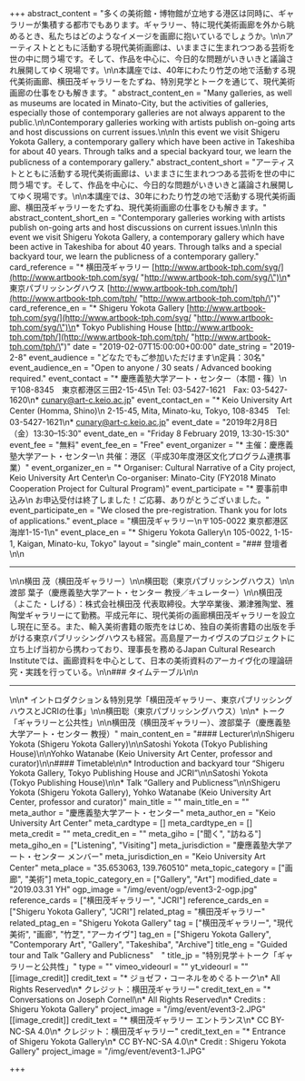 +++
abstract_content = "多くの美術館・博物館が立地する港区は同時に、ギャラリーが集積する都市でもあります。ギャラリー、特に現代美術画廊を外から眺めるとき、私たちはどのようなイメージを画廊に抱いているでしょうか。\n\nアーティストとともに活動する現代美術画廊は、いままさに生まれつつある芸術を世の中に問う場です。そして、作品を中心に、今日的な問題がいきいきと議論され展開してゆく現場です。\n\n本講座では、40年にわたり竹芝の地で活動する現代美術画廊、横田茂ギャラリーをたずね、特別見学とトークを通じて、現代美術画廊の仕事をひも解きます。"
abstract_content_en = "Many galleries, as well as museums are located in Minato-City, but the activities of galleries, especially those of contemporary galleries are not always apparent to the public.\n\nContemporary galleries working with artists publish on-going arts and host discussions on current issues.\n\nIn this event we visit Shigeru Yokota Gallery, a contemporary gallery which have been active in Takeshiba for about 40 years. Through talks and a special backyard tour, we learn the publicness of a contemporary gallery."
abstract_content_short = "アーティストとともに活動する現代美術画廊は、いままさに生まれつつある芸術を世の中に問う場です。そして、作品を中心に、今日的な問題がいきいきと議論され展開してゆく現場です。\n\n本講座では、30年にわたり竹芝の地で活動する現代美術画廊、横田茂ギャラリーをたずね、現代美術画廊の仕事をひも解きます。"
abstract_content_short_en = "Contemporary galleries working with artists publish on-going arts and host discussions on current issues.\n\nIn this event we visit Shigeru Yokota Gallery, a contemporary gallery which have been active in Takeshiba for about 40 years. Through talks and a special backyard tour, we learn the publicness of a contemporary gallery."
card_reference = "* 横田茂ギャラリー [http://www.artbook-tph.com/syg/](http://www.artbook-tph.com/syg/ \"http://www.artbook-tph.com/syg/\")\n* 東京パブリッシングハウス [http://www.artbook-tph.com/tph/](http://www.artbook-tph.com/tph/ \"http://www.artbook-tph.com/tph/\")"
card_reference_en = "* Shigeru Yokota Gallery [http://www.artbook-tph.com/syg/](http://www.artbook-tph.com/syg/ \"http://www.artbook-tph.com/syg/\")\n* Tokyo Publishing House [http://www.artbook-tph.com/tph/](http://www.artbook-tph.com/tph/ \"http://www.artbook-tph.com/tph/\")"
date = "2019-02-07T15:00:00+00:00"
date_string = "2019-2-8"
event_audience = "どなたでもご参加いただけます\n定員：30名"
event_audience_en = "Open to anyone / 30 seats / Advanced booking required."
event_contact = "* 慶應義塾大学アート・センター（本間・篠）\n  〒108-8345　東京都港区三田2-15-45\n  Tel: 03-5427-1621　Fax: 03-5427-1620\n* cunary@art-c.keio.ac.jp"
event_contact_en = "* Keio University Art Center (Homma, Shino)\n  2-15-45, Mita, Minato-ku, Tokyo, 108-8345　Tel: 03-5427-1621\n* cunary@art-c.keio.ac.jp"
event_date = "2019年2月8日（金）13:30–15:30"
event_date_en = "Friday 8 February 2019, 13:30-15:30"
event_fee = "無料"
event_fee_en = "Free"
event_organizer = "* 主催：慶應義塾大学アート・センター\n  共催：港区（平成30年度港区文化プログラム連携事業）"
event_organizer_en = "* Organiser: Cultural Narrative of a City project, Keio University Art Center\n  Co-organiser: Minato-City (FY2018 Minato Cooperation Project for Cultural Program)"
event_participate = "* 要事前申込み\n  お申込受付は終了しました！ご応募、ありがとうございました。"
event_participate_en = "We closed the pre-registration. Thank you for lots of applications."
event_place = "横田茂ギャラリー\n〒105-0022 東京都港区海岸1-15-1\n"
event_place_en = "* Shigeru Yokota Gallery\n  105-0022, 1-15-1, Kaigan, Minato-ku, Tokyo"
layout = "single"
main_content = "### 登壇者\n\n<hr>\n\n横田 茂（横田茂ギャラリー）\n\n横田聡（東京パブリッシングハウス）\n\n渡部 葉子（慶應義塾大学アート・センター 教授／キュレーター）\n\n横田茂（よこた・しげる）：株式会社横田茂 代表取締役。大学卒業後、瀬津雅陶堂、雅陶堂ギャラリーにて勤務。平成元年に、現代美術の画廊横田茂ギャラリーを設立し現在に至る。また、輸入美術書籍の販売をはじめ、独自の美術書籍の出版を手がける東京パブリッシングハウスも経営。高島屋アーカイヴスのプロジェクトに立ち上げ当初から携わっており、理事長を務めるJapan Cultural Research Instituteでは、画廊資料を中心として、日本の美術資料のアーカイヴ化の理論研究・実践を行っている。\n\n### タイムテーブル\n\n<hr>\n\n* イントロダクション＆特別見学「横田茂ギャラリー、東京パブリッシングハウスとJCRIの仕事」\n\n横田聡（東京パブリッシングハウス）\n\n* トーク「ギャラリーと公共性」\n\n横田茂（横田茂ギャラリー）、渡部葉子（慶應義塾大学アート・センター 教授）"
main_content_en = "#### Lecturer\n\nShigeru Yokota (Shigeru Yokota Gallery)\n\nSatoshi Yokota (Tokyo Publishing House)\n\nYohko Watanabe (Keio University Art Center, professor and curator)\n\n#### Timetable\n\n* Introduction and backyard tour “Shigeru Yokota Gallery, Tokyo Publishing House and JCRI”\n\nSatoshi Yokota (Tokyo Publishing House)\n\n* Talk “Gallery and Publicness”\n\nShigeru Yokota (Shigeru Yokota Gallery), Yohko Watanabe (Keio University Art Center, professor and curator)"
main_title = ""
main_title_en = ""
meta_author = "慶應義塾大学アート・センター"
meta_author_en = "Keio University Art Center"
meta_cardtype = []
meta_cardtype_en = []
meta_credit = ""
meta_credit_en = ""
meta_giho = ["聞く", "訪ねる"]
meta_giho_en = ["Listening", "Visiting"]
meta_jurisdiction = "慶應義塾大学アート・センター メンバー"
meta_jurisdiction_en = "Keio University Art Center"
meta_place = "35.653063, 139.760510"
meta_topic_category = ["画廊", "美術"]
meta_topic_category_en = ["Gallery", "Art"]
modified_date = "2019.03.31 YH"
ogp_image = "/img/event/ogp/event3-2-ogp.jpg"
reference_cards = ["横田茂ギャラリー", "JCRI"]
reference_cards_en = ["Shigeru Yokota Gallery", "JCRI"]
related_ptag = "横田茂ギャラリー"
related_ptag_en = "Shigeru Yokota Gallery"
tag = ["横田茂ギャラリー", "現代美術", "画廊", "竹芝", "アーカイヴ"]
tag_en = ["Shigeru Yokota Gallery", "Contemporary Art", "Gallery", "Takeshiba", "Archive"]
title_eng = "Guided tour and Talk \"Gallery and Publicness\"　"
title_jp = "特別見学＋トーク「ギャラリーと公共性」"
type = ""
vimeo_videourl = ""
yt_videourl = ""
[[image_credit]]
credit_text = "* ジョゼフ・コーネルをめぐるトーク\n* All Rights Reserved\n* クレジット：横田茂ギャラリー"
credit_text_en = "* Conversations on Joseph Cornell\n* All Rights Reserved\n* Credits : Shigeru Yokota Gallery"
project_image = "/img/event/event3-2.JPG"
[[image_credit]]
credit_text = "* 横田茂ギャラリー エントランス\n* CC BY-NC-SA 4.0\n* クレジット：横田茂ギャラリー"
credit_text_en = "* Entrance of Shigeru Yokota Gallery\n* CC BY-NC-SA 4.0\n* Credit : Shigeru Yokota Gallery"
project_image = "/img/event/event3-1.JPG"

+++
